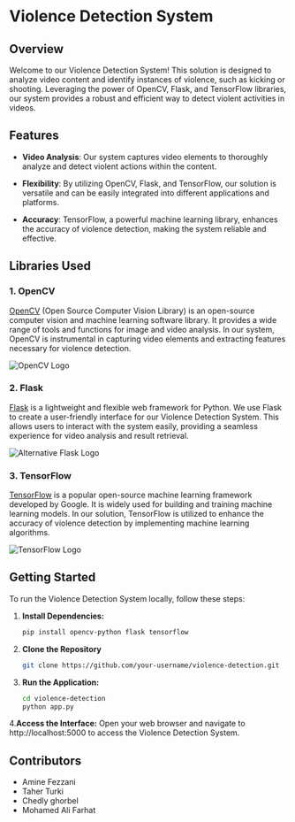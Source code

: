 # Violence Detection System

## Overview

Welcome to our Violence Detection System! This solution is designed to analyze video content and identify instances of violence, such as kicking or shooting. Leveraging the power of OpenCV, Flask, and TensorFlow libraries, our system provides a robust and efficient way to detect violent activities in videos.

## Features

- **Video Analysis**: Our system captures video elements to thoroughly analyze and detect violent actions within the content.

- **Flexibility**: By utilizing OpenCV, Flask, and TensorFlow, our solution is versatile and can be easily integrated into different applications and platforms.

- **Accuracy**: TensorFlow, a powerful machine learning library, enhances the accuracy of violence detection, making the system reliable and effective.

## Libraries Used

### 1. OpenCV

[OpenCV](https://opencv.org/) (Open Source Computer Vision Library) is an open-source computer vision and machine learning software library. It provides a wide range of tools and functions for image and video analysis. In our system, OpenCV is instrumental in capturing video elements and extracting features necessary for violence detection.

![OpenCV Logo](https://github.com/opencv/opencv/raw/master/doc/opencv-logo2.png)
### 2. Flask

[Flask](https://flask.palletsprojects.com/) is a lightweight and flexible web framework for Python. We use Flask to create a user-friendly interface for our Violence Detection System. This allows users to interact with the system easily, providing a seamless experience for video analysis and result retrieval.

![Alternative Flask Logo](https://uxwing.com/wp-content/themes/uxwing/download/brands-and-social-media/flask-logo-icon.png)


### 3. TensorFlow

[TensorFlow](https://www.tensorflow.org/) is a popular open-source machine learning framework developed by Google. It is widely used for building and training machine learning models. In our solution, TensorFlow is utilized to enhance the accuracy of violence detection by implementing machine learning algorithms.

![TensorFlow Logo](https://upload.wikimedia.org/wikipedia/commons/thumb/2/2d/Tensorflow_logo.svg/115px-Tensorflow_logo.svg.png)

## Getting Started

To run the Violence Detection System locally, follow these steps:

1. **Install Dependencies:**
   ```bash
   pip install opencv-python flask tensorflow

2. **Clone the Repository**
   ```bash
   git clone https://github.com/your-username/violence-detection.git

3. **Run the Application:**
    ```bash
    cd violence-detection
    python app.py

4.**Access the Interface:**
  Open your web browser and navigate to http://localhost:5000 to access the Violence Detection System.
  


## Contributors


- Amine Fezzani
- Taher Turki
- Chedly ghorbel
- Mohamed Ali Farhat






   
